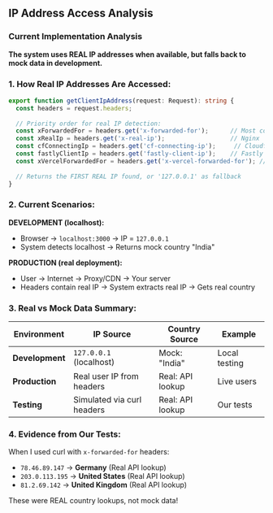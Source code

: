 ## IP Address Access Analysis

### **Current Implementation Analysis**

**The system uses REAL IP addresses when available, but falls back to mock data in development.**

### **1. How Real IP Addresses Are Accessed:**

```typescript
export function getClientIpAddress(request: Request): string {
  const headers = request.headers;
  
  // Priority order for real IP detection:
  const xForwardedFor = headers.get('x-forwarded-for');      // Most common
  const xRealIp = headers.get('x-real-ip');                  // Nginx
  const cfConnectingIp = headers.get('cf-connecting-ip');     // Cloudflare
  const fastlyClientIp = headers.get('fastly-client-ip');    // Fastly
  const xVercelForwardedFor = headers.get('x-vercel-forwarded-for'); // Vercel
  
  // Returns the FIRST REAL IP found, or '127.0.0.1' as fallback
}
```

### **2. Current Scenarios:**

**DEVELOPMENT (localhost):**
- Browser → `localhost:3000` → IP = `127.0.0.1`
- System detects localhost → Returns mock country "India"

**PRODUCTION (real deployment):**
- User → Internet → Proxy/CDN → Your server
- Headers contain real IP → System extracts real IP → Gets real country

### **3. Real vs Mock Data Summary:**

| Environment | IP Source | Country Source | Example |
|-------------|-----------|----------------|---------|
| **Development** | `127.0.0.1` (localhost) | Mock: "India" | Local testing |
| **Production** | Real user IP from headers | Real: API lookup | Live users |
| **Testing** | Simulated via curl headers | Real: API lookup | Our tests |

### **4. Evidence from Our Tests:**

When I used curl with `x-forwarded-for` headers:
- `78.46.89.147` → **Germany** (Real API lookup)
- `203.0.113.195` → **United States** (Real API lookup)
- `81.2.69.142` → **United Kingdom** (Real API lookup)

These were REAL country lookups, not mock data!
